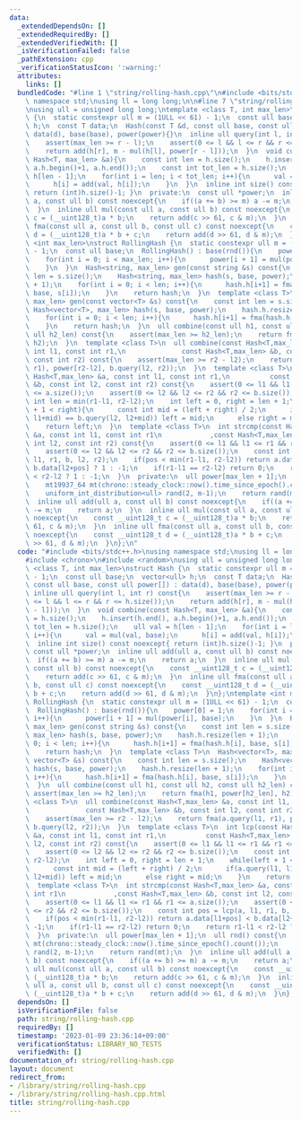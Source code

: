 ```yaml
---
data:
  _extendedDependsOn: []
  _extendedRequiredBy: []
  _extendedVerifiedWith: []
  _isVerificationFailed: false
  _pathExtension: cpp
  _verificationStatusIcon: ':warning:'
  attributes:
    links: []
  bundledCode: "#line 1 \"string/rolling-hash.cpp\"\n#include <bits/stdc++.h>\nusing\
    \ namespace std;\nusing ll = long long;\n\n#line 7 \"string/rolling-hash.cpp\"\
    \nusing ull = unsigned long long;\ntemplate <class T, int max_len>\nstruct Hash\
    \ {\n  static constexpr ull m = (1ULL << 61) - 1;\n  const ull base;\n  vector<ull>\
    \ h;\n  const T data;\n  Hash(const T &d, const ull base, const ull power[]) :\
    \ data(d), base(base), power(power){}\n  inline ull query(int l, int r) const{\n\
    \    assert(max_len >= r - l);\n    assert(0 <= l && l <= r && r <= h.size());\n\
    \    return add(h[r], m - mul(h[l], power[r - l]));\n  }\n  void combine(const\
    \ Hash<T, max_len> &a){\n    const int len = h.size();\n    h.insert(h.end(),\
    \ a.h.begin()+1, a.h.end());\n    const int tot_len = h.size();\n    ull val =\
    \ h[len - 1];\n    for(int i = len; i < tot_len; i++){\n      val = mul(val, base);\n\
    \      h[i] = add(val, h[i]);\n    }\n  }\n  inline int size() const noexcept{\
    \ return (int)h.size()-1; }\n  private:\n  const ull *power;\n  inline ull add(ull\
    \ a, const ull b) const noexcept{\n    if((a += b) >= m) a -= m;\n    return a;\n\
    \  }\n  inline ull mul(const ull a, const ull b) const noexcept{\n    const __uint128_t\
    \ c = (__uint128_t)a * b;\n    return add(c >> 61, c & m);\n  }\n  inline ull\
    \ fma(const ull a, const ull b, const ull c) const noexcept{\n    const __uint128_t\
    \ d = (__uint128_t)a * b + c;\n    return add(d >> 61, d & m);\n  }\n};\ntemplate\
    \ <int max_len>\nstruct RollingHash {\n  static constexpr ull m = (1ULL << 61)\
    \ - 1;\n  const ull base;\n  RollingHash() : base(rnd()){\n    power[0] = 1;\n\
    \    for(int i = 0; i < max_len; i++){\n      power[i + 1] = mul(power[i], base);\n\
    \    }\n  }\n  Hash<string, max_len> gen(const string &s) const{\n    const int\
    \ len = s.size();\n    Hash<string, max_len> hash(s, base, power);\n    hash.h.resize(len\
    \ + 1);\n    for(int i = 0; i < len; i++){\n      hash.h[i+1] = fma(hash.h[i],\
    \ base, s[i]);\n    }\n    return hash;\n  }\n  template <class T>\n  Hash<vector<T>,\
    \ max_len> gen(const vector<T> &s) const{\n    const int len = s.size();\n   \
    \ Hash<vector<T>, max_len> hash(s, base, power);\n    hash.h.resize(len + 1);\n\
    \    for(int i = 0; i < len; i++){\n      hash.h[i+1] = fma(hash.h[i], base, s[i]);\n\
    \    }\n    return hash;\n  }\n  ull combine(const ull h1, const ull h2, const\
    \ ull h2_len) const{\n    assert(max_len >= h2_len);\n    return fma(h1, power[h2_len],\
    \ h2);\n  }\n  template <class T>\n  ull combine(const Hash<T,max_len> &a, const\
    \ int l1, const int r1,\n              const Hash<T,max_len> &b, const int l2,\
    \ const int r2) const{\n    assert(max_len >= r2 - l2);\n    return fma(a.query(l1,\
    \ r1), power[r2-l2], b.query(l2, r2));\n  }\n  template <class T>\n  int lcp(const\
    \ Hash<T,max_len> &a, const int l1, const int r1,\n          const Hash<T,max_len>\
    \ &b, const int l2, const int r2) const{\n    assert(0 <= l1 && l1 <= r1 && r1\
    \ <= a.size());\n    assert(0 <= l2 && l2 <= r2 && r2 <= b.size());\n    const\
    \ int len = min(r1-l1, r2-l2);\n    int left = 0, right = len + 1;\n    while(left\
    \ + 1 < right){\n      const int mid = (left + right) / 2;\n      if(a.query(l1,\
    \ l1+mid) == b.query(l2, l2+mid)) left = mid;\n      else right = mid;\n    }\n\
    \    return left;\n  }\n  template <class T>\n  int strcmp(const Hash<T,max_len>\
    \ &a, const int l1, const int r1\n            ,const Hash<T,max_len> &b, const\
    \ int l2, const int r2) const{\n    assert(0 <= l1 && l1 <= r1 && r1 <= a.size());\n\
    \    assert(0 <= l2 && l2 <= r2 && r2 <= b.size());\n    const int pos = lcp(a,\
    \ l1, r1, b, l2, r2);\n    if(pos < min(r1-l1, r2-l2)) return a.data[l1+pos] <\
    \ b.data[l2+pos] ? 1 : -1;\n    if(r1-l1 == r2-l2) return 0;\n    return r1-l1\
    \ < r2-l2 ? 1 : -1;\n  }\n  private:\n  ull power[max_len + 1];\n  ull rnd() const{\n\
    \    mt19937_64 mt(chrono::steady_clock::now().time_since_epoch().count());\n\
    \    uniform_int_distribution<ull> rand(2, m-1);\n    return rand(mt);\n  }\n\
    \  inline ull add(ull a, const ull b) const noexcept{\n    if((a += b) >= m) a\
    \ -= m;\n    return a;\n  }\n  inline ull mul(const ull a, const ull b) const\
    \ noexcept{\n    const __uint128_t c = (__uint128_t)a * b;\n    return add(c >>\
    \ 61, c & m);\n  }\n  inline ull fma(const ull a, const ull b, const ull c) const\
    \ noexcept{\n    const __uint128_t d = (__uint128_t)a * b + c;\n    return add(d\
    \ >> 61, d & m);\n  }\n};\n"
  code: "#include <bits/stdc++.h>\nusing namespace std;\nusing ll = long long;\n\n\
    #include <chrono>\n#include <random>\nusing ull = unsigned long long;\ntemplate\
    \ <class T, int max_len>\nstruct Hash {\n  static constexpr ull m = (1ULL << 61)\
    \ - 1;\n  const ull base;\n  vector<ull> h;\n  const T data;\n  Hash(const T &d,\
    \ const ull base, const ull power[]) : data(d), base(base), power(power){}\n \
    \ inline ull query(int l, int r) const{\n    assert(max_len >= r - l);\n    assert(0\
    \ <= l && l <= r && r <= h.size());\n    return add(h[r], m - mul(h[l], power[r\
    \ - l]));\n  }\n  void combine(const Hash<T, max_len> &a){\n    const int len\
    \ = h.size();\n    h.insert(h.end(), a.h.begin()+1, a.h.end());\n    const int\
    \ tot_len = h.size();\n    ull val = h[len - 1];\n    for(int i = len; i < tot_len;\
    \ i++){\n      val = mul(val, base);\n      h[i] = add(val, h[i]);\n    }\n  }\n\
    \  inline int size() const noexcept{ return (int)h.size()-1; }\n  private:\n \
    \ const ull *power;\n  inline ull add(ull a, const ull b) const noexcept{\n  \
    \  if((a += b) >= m) a -= m;\n    return a;\n  }\n  inline ull mul(const ull a,\
    \ const ull b) const noexcept{\n    const __uint128_t c = (__uint128_t)a * b;\n\
    \    return add(c >> 61, c & m);\n  }\n  inline ull fma(const ull a, const ull\
    \ b, const ull c) const noexcept{\n    const __uint128_t d = (__uint128_t)a *\
    \ b + c;\n    return add(d >> 61, d & m);\n  }\n};\ntemplate <int max_len>\nstruct\
    \ RollingHash {\n  static constexpr ull m = (1ULL << 61) - 1;\n  const ull base;\n\
    \  RollingHash() : base(rnd()){\n    power[0] = 1;\n    for(int i = 0; i < max_len;\
    \ i++){\n      power[i + 1] = mul(power[i], base);\n    }\n  }\n  Hash<string,\
    \ max_len> gen(const string &s) const{\n    const int len = s.size();\n    Hash<string,\
    \ max_len> hash(s, base, power);\n    hash.h.resize(len + 1);\n    for(int i =\
    \ 0; i < len; i++){\n      hash.h[i+1] = fma(hash.h[i], base, s[i]);\n    }\n\
    \    return hash;\n  }\n  template <class T>\n  Hash<vector<T>, max_len> gen(const\
    \ vector<T> &s) const{\n    const int len = s.size();\n    Hash<vector<T>, max_len>\
    \ hash(s, base, power);\n    hash.h.resize(len + 1);\n    for(int i = 0; i < len;\
    \ i++){\n      hash.h[i+1] = fma(hash.h[i], base, s[i]);\n    }\n    return hash;\n\
    \  }\n  ull combine(const ull h1, const ull h2, const ull h2_len) const{\n   \
    \ assert(max_len >= h2_len);\n    return fma(h1, power[h2_len], h2);\n  }\n  template\
    \ <class T>\n  ull combine(const Hash<T,max_len> &a, const int l1, const int r1,\n\
    \              const Hash<T,max_len> &b, const int l2, const int r2) const{\n\
    \    assert(max_len >= r2 - l2);\n    return fma(a.query(l1, r1), power[r2-l2],\
    \ b.query(l2, r2));\n  }\n  template <class T>\n  int lcp(const Hash<T,max_len>\
    \ &a, const int l1, const int r1,\n          const Hash<T,max_len> &b, const int\
    \ l2, const int r2) const{\n    assert(0 <= l1 && l1 <= r1 && r1 <= a.size());\n\
    \    assert(0 <= l2 && l2 <= r2 && r2 <= b.size());\n    const int len = min(r1-l1,\
    \ r2-l2);\n    int left = 0, right = len + 1;\n    while(left + 1 < right){\n\
    \      const int mid = (left + right) / 2;\n      if(a.query(l1, l1+mid) == b.query(l2,\
    \ l2+mid)) left = mid;\n      else right = mid;\n    }\n    return left;\n  }\n\
    \  template <class T>\n  int strcmp(const Hash<T,max_len> &a, const int l1, const\
    \ int r1\n            ,const Hash<T,max_len> &b, const int l2, const int r2) const{\n\
    \    assert(0 <= l1 && l1 <= r1 && r1 <= a.size());\n    assert(0 <= l2 && l2\
    \ <= r2 && r2 <= b.size());\n    const int pos = lcp(a, l1, r1, b, l2, r2);\n\
    \    if(pos < min(r1-l1, r2-l2)) return a.data[l1+pos] < b.data[l2+pos] ? 1 :\
    \ -1;\n    if(r1-l1 == r2-l2) return 0;\n    return r1-l1 < r2-l2 ? 1 : -1;\n\
    \  }\n  private:\n  ull power[max_len + 1];\n  ull rnd() const{\n    mt19937_64\
    \ mt(chrono::steady_clock::now().time_since_epoch().count());\n    uniform_int_distribution<ull>\
    \ rand(2, m-1);\n    return rand(mt);\n  }\n  inline ull add(ull a, const ull\
    \ b) const noexcept{\n    if((a += b) >= m) a -= m;\n    return a;\n  }\n  inline\
    \ ull mul(const ull a, const ull b) const noexcept{\n    const __uint128_t c =\
    \ (__uint128_t)a * b;\n    return add(c >> 61, c & m);\n  }\n  inline ull fma(const\
    \ ull a, const ull b, const ull c) const noexcept{\n    const __uint128_t d =\
    \ (__uint128_t)a * b + c;\n    return add(d >> 61, d & m);\n  }\n};"
  dependsOn: []
  isVerificationFile: false
  path: string/rolling-hash.cpp
  requiredBy: []
  timestamp: '2023-01-09 23:36:14+09:00'
  verificationStatus: LIBRARY_NO_TESTS
  verifiedWith: []
documentation_of: string/rolling-hash.cpp
layout: document
redirect_from:
- /library/string/rolling-hash.cpp
- /library/string/rolling-hash.cpp.html
title: string/rolling-hash.cpp
---
```

